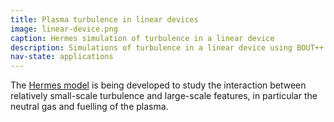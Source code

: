 ```yaml
---
title: Plasma turbulence in linear devices
image: linear-device.png
caption: Hermes simulation of turbulence in a linear device
description: Simulations of turbulence in a linear device using BOUT++
nav-state: applications
---
```


The [Hermes model](https://github.com/boutproject/hermes) is being developed to study the interaction
between relatively small-scale turbulence and large-scale features, in particular the neutral gas and fuelling
of the plasma.
